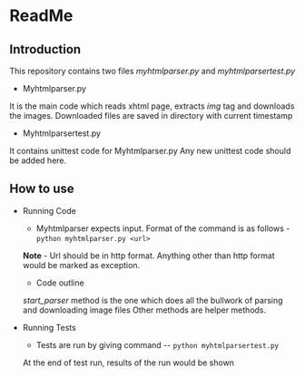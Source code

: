# ReadMe

## Introduction

This repository contains two files *myhtmlparser.py* and *myhtmlparsertest.py*

* Myhtmlparser.py

It is the main code which reads xhtml page, extracts *img* tag and downloads the images.
Downloaded files are saved in directory with current timestamp

* Myhtmlparsertest.py

It contains unittest code for Myhtmlparser.py
Any new unittest code should be added here.

## How to use

* Running Code

    + Myhtmlparser expects <url> input. Format of the command is as follows -
    `python myhtmlparser.py <url>`

    **Note** - Url should be in http format. Anything other than http format would be marked as exception. 

    + Code outline

    *start_parser* method is the one which does all the bullwork of parsing and downloading image files
    Other methods are helper methods.

* Running Tests

    + Tests are run by giving command --
    `python myhtmlparsertest.py`

    At the end of test run, results of the run would be shown
